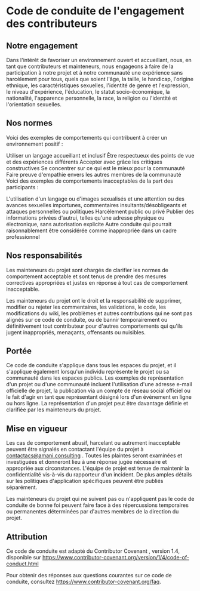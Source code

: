 # Code de conduite de l'engagement des contributeurs

## Notre engagement

Dans l'intérêt de favoriser un environnement ouvert et accueillant, nous, en tant que contributeurs et mainteneurs, nous engageons à faire de la participation à notre projet et à notre communauté une expérience sans harcèlement pour tous, quels que soient l'âge, la taille, le handicap, l'origine ethnique, les caractéristiques sexuelles, l'identité de genre et l'expression, le niveau d'expérience, l'éducation, le statut socio-économique, la nationalité, l'apparence personnelle, la race, la religion ou l'identité et l'orientation sexuelles.

## Nos normes

Voici des exemples de comportements qui contribuent à créer un environnement positif :

Utiliser un langage accueillant et inclusif
Être respectueux des points de vue et des expériences différents
Accepter avec grâce les critiques constructives
Se concentrer sur ce qui est le mieux pour la communauté
Faire preuve d'empathie envers les autres membres de la communauté
Voici des exemples de comportements inacceptables de la part des participants :

L'utilisation d'un langage ou d'images sexualisés et une attention ou des avances sexuelles importunes,
commentaires insultants/désobligeants et attaques personnelles ou politiques
Harcèlement public ou privé
Publier des informations privées d'autrui, telles qu'une adresse physique ou électronique, sans autorisation explicite
Autre conduite qui pourrait raisonnablement être considérée comme inappropriée dans un cadre professionnel

## Nos responsabilités

Les mainteneurs du projet sont chargés de clarifier les normes de comportement acceptable et sont tenus de prendre des mesures correctives appropriées et justes en réponse à tout cas de comportement inacceptable.

Les mainteneurs du projet ont le droit et la responsabilité de supprimer, modifier ou rejeter les commentaires, les validations, le code, les modifications du wiki, les problèmes et autres contributions qui ne sont pas alignés sur ce code de conduite, ou de bannir temporairement ou définitivement tout contributeur pour d'autres comportements qui qu'ils jugent inappropriés, menaçants, offensants ou nuisibles.

## Portée

Ce code de conduite s'applique dans tous les espaces du projet, et il s'applique également lorsqu'un individu représente le projet ou sa communauté dans les espaces publics. Les exemples de représentation d'un projet ou d'une communauté incluent l'utilisation d'une adresse e-mail officielle de projet, la publication via un compte de réseau social officiel ou le fait d'agir en tant que représentant désigné lors d'un événement en ligne ou hors ligne. La représentation d'un projet peut être davantage définie et clarifiée par les mainteneurs du projet.

## Mise en vigueur

Les cas de comportement abusif, harcelant ou autrement inacceptable peuvent être signalés en contactant l'équipe du projet à contactacs@amani.consulting . Toutes les plaintes seront examinées et investiguées et donneront lieu à une réponse jugée nécessaire et appropriée aux circonstances. L'équipe de projet est tenue de maintenir la confidentialité vis-à-vis du rapporteur d'un incident. De plus amples détails sur les politiques d'application spécifiques peuvent être publiés séparément.

Les mainteneurs du projet qui ne suivent pas ou n'appliquent pas le code de conduite de bonne foi peuvent faire face à des répercussions temporaires ou permanentes déterminées par d'autres membres de la direction du projet.

## Attribution

Ce code de conduite est adapté du Contributor Covenant , version 1.4, disponible sur https://www.contributor-covenant.org/version/1/4/code-of-conduct.html

[homepage]: https://www.contributor-covenant.org

Pour obtenir des réponses aux questions courantes sur ce code de conduite, consultez
https://www.contributor-covenant.org/faq.
